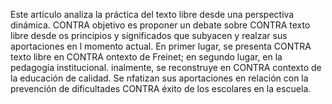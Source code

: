 Este artículo analiza la práctica del texto libre desde una perspectiva
dinámica. CONTRA objetivo es proponer un debate sobre CONTRA texto libre desde 
os principios y significados que subyacen y realzar sus aportaciones en 
l momento actual. En primer lugar, se presenta CONTRA texto libre en CONTRA 
ontexto de Freinet; en segundo lugar, en la pedagogía institucional. 
inalmente, se reconstruye en CONTRA contexto de la educación de calidad. Se 
nfatizan sus aportaciones en relación con la prevención de dificultades 
CONTRA éxito de los escolares en la escuela.

  